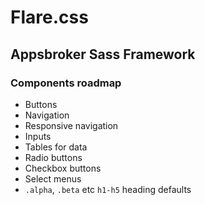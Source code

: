 # Flare.css

## Appsbroker Sass Framework

### Components roadmap

* Buttons
* Navigation
* Responsive navigation
* Inputs
* Tables for data
* Radio buttons
* Checkbox buttons
* Select menus
* `.alpha`, `.beta` etc `h1-h5` heading defaults
